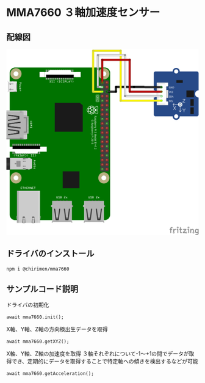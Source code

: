 # MMA7660 ３軸加速度センサー

## 配線図

![配線図1](./schematic.png "schematic")

## ドライバのインストール

```
npm i @chirimen/mma7660
```

## サンプルコード説明

ドライバの初期化
```
await mma7660.init();
```

X軸、Y軸、Z軸の方向検出生データを取得
```
await mma7660.getXYZ();
```

X軸、Y軸、Z軸の加速度を取得
３軸それぞれについて-1〜+1の間でデータが取得でき、定期的にデータを取得することで特定軸への傾きを検出するなどが可能
```
await mma7660.getAcceleration();
```